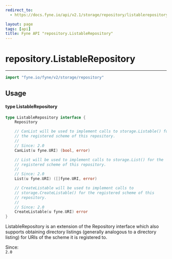 ```yaml
---
redirect_to:
  - https://docs.fyne.io/api/v2.1/storage/repository/listablerepository

layout: page
tags: [api]
title: Fyne API "repository.ListableRepository"
---
```



# repository.ListableRepository
---
```go
import "fyne.io/fyne/v2/storage/repository"
```

## Usage

#### type ListableRepository

```go
type ListableRepository interface {
	Repository

	// CanList will be used to implement calls to storage.Listable() for
	// the registered scheme of this repository.
	//
	// Since: 2.0
	CanList(u fyne.URI) (bool, error)

	// List will be used to implement calls to storage.List() for the
	// registered scheme of this repository.
	//
	// Since: 2.0
	List(u fyne.URI) ([]fyne.URI, error)

	// CreateListable will be used to implement calls to
	// storage.CreateListable() for the registered scheme of this
	// repository.
	//
	// Since: 2.0
	CreateListable(u fyne.URI) error
}
```

ListableRepository is an extension of the Repository interface which also supports obtaining directory listings (generally analogous to a directory listing) for URIs of the scheme it is registered to.


<div class="since">Since: <code>
2.0</code></div>

